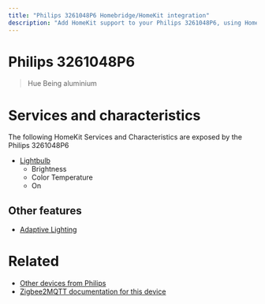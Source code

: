 ```yaml
---
title: "Philips 3261048P6 Homebridge/HomeKit integration"
description: "Add HomeKit support to your Philips 3261048P6, using Homebridge, Zigbee2MQTT and homebridge-z2m."
---
```

<!---
This file has been GENERATED using src/docgen/docgen.ts
DO NOT EDIT THIS FILE MANUALLY!
-->
# Philips 3261048P6
> Hue Being aluminium


# Services and characteristics
The following HomeKit Services and Characteristics are exposed by
the Philips 3261048P6

* [Lightbulb](../../light.md)
  * Brightness
  * Color Temperature
  * On

## Other features
* [Adaptive Lighting](../../light.md)

# Related
* [Other devices from Philips](../index.md#philips)
* [Zigbee2MQTT documentation for this device](https://www.zigbee2mqtt.io/devices/3261048P6.html)